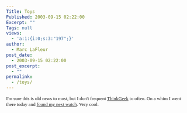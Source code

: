 ```yaml
---
Title: Toys
Published: 2003-09-15 02:22:00
Excerpt: ""
Tags: null
views:
  - 'a:1:{i:0;s:3:"197";}'
author:
  - Marc LaFleur
post_date:
  - 2003-09-15 02:22:00
post_excerpt:
  - ""
permalink:
  - /toys/
---
```

<font face=Verdana size=2>I'm sure this is old news to most, but I don't frequent </font><a href="http://www.thinkgeek.com/"><font face=Verdana size=2>ThinkGeek</font></a><font face=Verdana size=2> to often. On a whim I went there today and </font><a href="http://www.thinkgeek.com/gadgets/watches/5eec/"><font face=Verdana size=2>found my next watch</font></a><font face=Verdana size=2>. Very cool.</font>